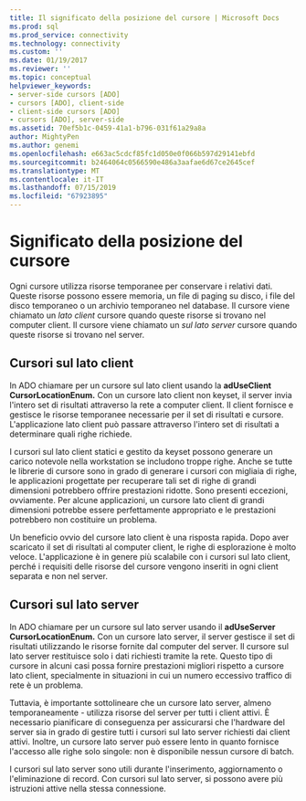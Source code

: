 ```yaml
---
title: Il significato della posizione del cursore | Microsoft Docs
ms.prod: sql
ms.prod_service: connectivity
ms.technology: connectivity
ms.custom: ''
ms.date: 01/19/2017
ms.reviewer: ''
ms.topic: conceptual
helpviewer_keywords:
- server-side cursors [ADO]
- cursors [ADO], client-side
- client-side cursors [ADO]
- cursors [ADO], server-side
ms.assetid: 70ef5b1c-0459-41a1-b796-031f61a29a8a
author: MightyPen
ms.author: genemi
ms.openlocfilehash: e663ac5cdcf85fc1d050e0f066b597d29141ebfd
ms.sourcegitcommit: b2464064c0566590e486a3aafae6d67ce2645cef
ms.translationtype: MT
ms.contentlocale: it-IT
ms.lasthandoff: 07/15/2019
ms.locfileid: "67923895"
---
```

# <a name="the-significance-of-cursor-location"></a>Significato della posizione del cursore
Ogni cursore utilizza risorse temporanee per conservare i relativi dati. Queste risorse possono essere memoria, un file di paging su disco, i file del disco temporaneo o un archivio temporaneo nel database. Il cursore viene chiamato un *lato client* cursore quando queste risorse si trovano nel computer client. Il cursore viene chiamato un *sul lato server* cursore quando queste risorse si trovano nel server.  
  
## <a name="client-side-cursors"></a>Cursori sul lato client  
 In ADO chiamare per un cursore sul lato client usando la **adUseClient CursorLocationEnum.** Con un cursore lato client non keyset, il server invia l'intero set di risultati attraverso la rete a computer client. Il client fornisce e gestisce le risorse temporanee necessarie per il set di risultati e cursore. L'applicazione lato client può passare attraverso l'intero set di risultati a determinare quali righe richiede.  
  
 I cursori sul lato client statici e gestito da keyset possono generare un carico notevole nella workstation se includono troppe righe. Anche se tutte le librerie di cursore sono in grado di generare i cursori con migliaia di righe, le applicazioni progettate per recuperare tali set di righe di grandi dimensioni potrebbero offrire prestazioni ridotte. Sono presenti eccezioni, ovviamente. Per alcune applicazioni, un cursore lato client di grandi dimensioni potrebbe essere perfettamente appropriato e le prestazioni potrebbero non costituire un problema.  
  
 Un beneficio ovvio del cursore lato client è una risposta rapida. Dopo aver scaricato il set di risultati al computer client, le righe di esplorazione è molto veloce. L'applicazione è in genere più scalabile con i cursori sul lato client, perché i requisiti delle risorse del cursore vengono inseriti in ogni client separata e non nel server.  
  
## <a name="server-side-cursors"></a>Cursori sul lato server  
 In ADO chiamare per un cursore sul lato server usando il **adUseServer CursorLocationEnum.** Con un cursore lato server, il server gestisce il set di risultati utilizzando le risorse fornite dal computer del server. Il cursore sul lato server restituisce solo i dati richiesti tramite la rete. Questo tipo di cursore in alcuni casi possa fornire prestazioni migliori rispetto a cursore lato client, specialmente in situazioni in cui un numero eccessivo traffico di rete è un problema.  
  
 Tuttavia, è importante sottolineare che un cursore lato server, almeno temporaneamente - utilizza risorse del server per tutti i client attivi. È necessario pianificare di conseguenza per assicurarsi che l'hardware del server sia in grado di gestire tutti i cursori sul lato server richiesti dai client attivi. Inoltre, un cursore lato server può essere lento in quanto fornisce l'accesso alle righe solo singole: non è disponibile nessun cursore di batch.  
  
 I cursori sul lato server sono utili durante l'inserimento, aggiornamento o l'eliminazione di record. Con cursori sul lato server, si possono avere più istruzioni attive nella stessa connessione.
